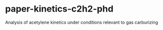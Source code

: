# paper-kinetics-c2h2-phd
Analysis of acetylene kinetics under conditions relevant to gas carburizing
